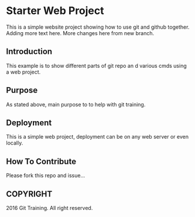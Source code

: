# Starter Web Project

This is a simple website project showing how to use git and github together. Adding more text here. More changes here from new branch.

## Introduction

This example is to show different parts of git repo an d various cmds using a web project.

## Purpose

As stated above, main purpose to to help with git training.

## Deployment

This is a simple web project, deployment can be on any web server or even locally.

## How To Contribute

Please fork this repo and issue...

## COPYRIGHT

2016 Git Training. All right reserved.
